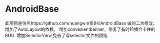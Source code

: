 # AndroidBase
此项目是仿照https://github.com/huangwm1984/AndroidBase 做的二次修改。
增加了AutoLayout的依赖。
增加convenientbanner，修复了有时轮播会卡住的BUG.
增加SelectorView,免去了写selector文件的烦恼.
